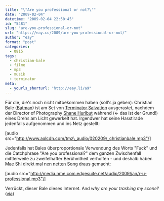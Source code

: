 ```yaml
---
title: "\"Are you professional or not?\""
date: "2009-02-04"
datetime: "2009-02-04 22:50:45"
id: "5481"
slug: "are-you-professional-or-not"
url: "https://eay.cc/2009/are-you-professional-or-not/"
author: "eay"
format: "post"
categories:
  - 0815
tags:
  - christian-bale
  - filme
  - mp3
  - musik
  - terminator
meta:
  - yourls_shorturl: "http://eay.li/a9"
---
```


Für die, die's noch nicht mitbekommen haben (soll's ja geben): Christian Bale ([Batman](//eay.cc/2008/christopher-nolans-batman/)) ist am Set von [Terminator Salvation](http://www.imdb.com/title/tt0438488/) ausgerastet, nachdem der Director of Photography [Shane Hurlbut](http://www.imdb.com/name/nm0403397/) während (<- das ist der Grund!) eines Drehs am Licht gewerkelt hat. Irgendwer hat seine Hasstirade jedenfalls aufgenommen und ins Netz gestellt:

\[audio src="http://www.aolcdn.com/tmz\_audio/020209\_christianbale.mp3"\]

Jedenfalls hat Bales überproportionale Verwendung des Worts "Fuck" und die Catchphrase "Are you professional?" dem ganzen Zwischenfall mittlerweile zu zweifelhafter Berühmtheit verholfen - und deshalb haben [Mae Shi](http://themaeshi.blogspot.com/) direkt mal [nen netten Song](http://media.nme.com.edgesuite.net/audio/2009/jan/r-u-professional.mp3) draus gemacht:

\[audio src="http://media.nme.com.edgesuite.net/audio/2009/jan/r-u-professional.mp3"\]

Verrückt, dieser Bale dieses Internet. And _why are your trashing my scene?_ ([via](http://www.nicorola.de/aktuelle-beitrage/musik/mp3/mp3-christian-bale-is-a-professional))

